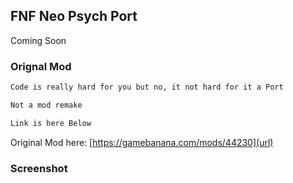 ## FNF Neo Psych Port

Coming Soon

### Orignal Mod

```markdown
Code is really hard for you but no, it not hard for it a Port

Not a mod remake

Link is here Below
```
Original Mod here: [https://gamebanana.com/mods/44230](url)

### Screenshot
